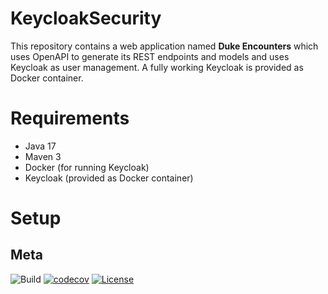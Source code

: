 KeycloakSecurity
=====

This repository contains a web application named **Duke Encounters** which uses OpenAPI to generate its REST endpoints and models and uses Keycloak as user management. A fully working Keycloak is provided as Docker container.

# Requirements

- Java 17
- Maven 3
- Docker (for running Keycloak)
- Keycloak (provided as Docker container)

# Setup

## Meta
![Build](https://github.com/dschadow/KeycloakSecurity/workflows/Build/badge.svg) [![codecov](https://codecov.io/gh/dschadow/KeycloakSecurity/branch/main/graph/badge.svg?token=HXSEWNBX3K)](https://codecov.io/gh/dschadow/KeycloakSecurity) [![License](https://img.shields.io/badge/License-Apache%202.0-blue.svg)](https://opensource.org/licenses/Apache-2.0)
